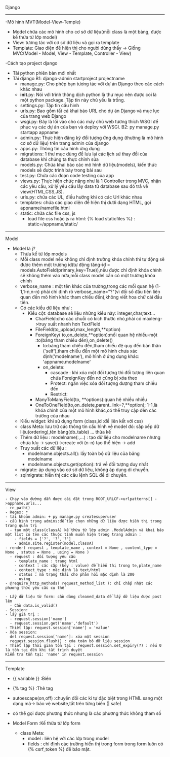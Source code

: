 Django

---------------------------------------------------------------
-Mô hình MVT(Model-View-Temple)
  
  - Model chứa các mô hình cho cơ sở dữ liệu(mỗi class là một bảng, được kế thừa từ lớp model)
  - View: tương tác với cơ sở dữ liệu và gọi ra template
  - Template: Giao diện để hiện thị cho người dùng thấy
  -> Giống MVC(Model - Model, View - Template, Controller - View)

-Cách tạo project django

  - Tải python phiên bản mới nhất
  - Tải django
  B1: django-admin startproject projectname
    - manage.py: Cho phép bạn tương tác với dự án Django theo các cách khác nhau
    - __init__.py: Nói với trình thông dịch python là thư mục nên được coi là một python package. Tập tin này chủ yếu là trống. 
    - settings.py: Tập tin cấu hình
    - urls.py: Bao gồm tất cả khai báo URL cho dự án Django và mục lục của trang web Django
    - wsgi.py: Đây là lối vào cho các máy chủ web tương thích WSGI để phục vụ các dự án của bạn và deploy với WSGI.
  B2: py manage.py startapp appname
    - admin.py: Thực hiện đăng ký đối tượng ứng dụng (thường là mô hình cơ sở dữ liệu) trên trang admin của django
    - apps.py: Thông tin cấu hình ứng dụng
    - migrations: 1 thư mục dùng để lưu lại các lịch sử thay đổi của database khi chúng ta thực chỉnh sửa
    - models.py: Chứa khai báo các mô hình dữ liệu(models), kiến thức models sẽ được trình bày trong bài sau
    - test.py: Chứa các đoạn code testing của app
    - views.py: Thực hiện chức năng như là 1 Controller trong MVC, nhận các yêu cầu, xử lý yêu cầu lấy data từ database sau đó trả về view(HTML,CSS,JS).
    - urls.py: chứa các UL, điều hướng khi có các Url khác nhau
    - templates: chứa các giao diện để hiện thị dưới dạng HTML, gọi appname/namefile.html
    - static: chứa các file css, js
      + load file css hoặc js ra html: {% load staticfiles %} : static=/appname/static/  

---------------------------------------------------------------

Model
  - Model là j?
    - Thừa kế từ lớp models
    - Mỗi class model nếu không chỉ định trường khóa chính thì tự động sẽ được thêm một trường id(tự động tăng-id = models.AutoField(primary_key=True)),nếu được chỉ định khóa chính sẽ không thêm vào nữa,mỗi class model cần có một trường khóa chính
    - verbose_name : một tên khác của trường,trong các mối quan hệ (1-1,1-n,n-n) phải chỉ định rõ verbose_name="?"(vì đối số đầu tiên liên quan đến mô hình khác tham chiếu đến),không viết hoa chữ cái đầu tiên.
    - Có các kiểu dữ liệu như :
      - Kiểu cột: database sẽ liệu những kiểu này: integer,char,text...
        + CharField:cho các chuỗi có kích thước nhỏ,phải có maxleng->truy xuất nhanh hơn TextField
        + FileField(to_upload,max_length,**option)
        + ForeignKey( to,on_delete,**option):mối quan hệ nhiều-một :to(bảng tham chiếu đến),on_delete() 
          + to:bảng tham chiếu đến,tham chiếu đệ quy đến bản thân ('self'),tham chiếu     đến một mô hình chưa xác định('modelname'), mô hình ở ứng dụng khác: 'appname.modelname' 
          + on_delete:
            + cascade : khi xóa một đối tượng thì đối tượng liên quan chứa ForeignKey đến nó cũng bị xóa theo
            + Protect: ngăn việc xóa đối tượng đượng tham chiếu đến
            + Restrict:   
        + ManyToManyField(to, **options):quan hệ nhiều nhiều    
        + OneToOneField(to,on_delete,parent_link=?,**option): 1-1,là khóa chính của một mô hình khác,có thể truy cập đến các trường của nhau
    - Kiểu widget: khi sử dụng form (class,id :để liên kết với css)
    - class Meta: lưu trữ các thông tin cấu hình về model đó: sắp xếp dữ liệu(ordering),tên bảng(db_table) ...
       thừa kế
    - Thêm dữ liệu : modelname(:,...) : tạo dữ liệu cho modelname nhưng chưa lưu -> save()->create với (n-n) tạo thể hiện -> add   
    - Truy xuất các dữ liệu :
      - modelname.objects.all(): lấy toàn bộ dữ liệu của bảng modelname
      - modelname.objects.get(option): trả về đối tượng duy nhất
    - migrate: áp dụng vào cơ sở dữ liệu, không áp dụng di chuyển.
    - sqlmigrate: hiển thị các câu lệnh SQL để di chuyển.

---------------------------------------------------------------

View

    - Chạy vào đường dẫn được cài đặt trong ROOT_URLCF->urlpatterns[] ->appname.urls...
    - re_path()
    - Regex: *
    - tài khoản admin: + py manage.py createsuperuser
    - cấu hình trong admins:để tùy chọn những dữ liệu được hiển thị trong trang quản trị
      - tạo một class(classA) kế thừa từ lớp admin .ModelAdmin và khai báo một list có tên các thuộc tính muốn hiện trong trang admin :
        - fields = ['?', '?','?']
        - admin.site.register(model,classA)
    - render( request , template_name , context = None , content_type = None , status = None , using = None )
      - request : đối tượng yêu cầu
        - template_name : trang html
        - context : các cặp (key : value) để hiển thị trong te,plate_name
        - contect_type : mặc định là text/html
        - status : mã trạng thái cho phản hồi mặc định là 200
        - using    
    - @require_http_methods( request_method_list ): chỉ chấp nhật các phương thức yêu cầu cụ thể

    - Lấy dữ liệu từ form: cần dùng cleaned_data để lấy dữ liệu được post lên
      - Cần data.is_valid()    
    - Session:
    - lấy giá trị :
      - request.session['name']
      - request.session.get('name','default')
    - Thiết lập: request.session['name'] = 'value'
    - Xóa session:
      del request.session['name']: xóa một session
      request.session.flush() : xóa toàn bộ dữ liệu session
    - Thiết lập thời gian tồn tại : request.session.set_expiry(?) : nếu 0 là tồn tại đến khi tắt trình duyệt  
    Kiểm tra tồn tại: 'name' in request.session

---------------------------------------------------------------

Template

  - {{ variable }} :Biến
  - {% tag %} :Thẻ tag
  - autoescape(on,off) :chuyển đổi các kí tự đặc biệt trong HTML sang một dạng mã-> bảo vệ website,tắt trên từng biến (| safe)
  - có thể gọi được phương thức nhưng là các phương thức không tham số

  - Model Form :Kế thừa từ lớp form

    - class Meta:
      - model : liên hệ với các lớp trong model
      - fields : chỉ định các trường hiển thị trong form
    trong form luôn có {% csrf_token %} để bảo mật.  


   



       

  
